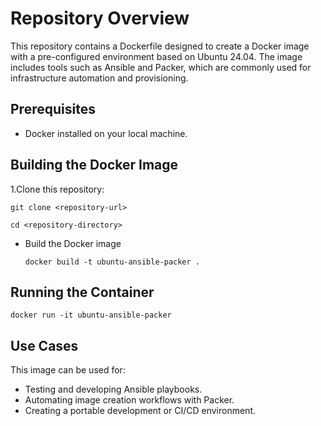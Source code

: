# Repository Overview

This repository contains a Dockerfile designed to create a Docker image with a pre-configured environment based on Ubuntu 24.04. The image includes tools such as Ansible and Packer, which are commonly used for infrastructure automation and provisioning.

## Prerequisites

- Docker installed on your local machine.

## Building the Docker Image

 1.Clone this repository:
 
  `git clone <repository-url>`  

  `cd <repository-directory>`
- Build the Docker image

  `docker build -t ubuntu-ansible-packer .`

## Running the Container

  `docker run -it ubuntu-ansible-packer`  
## Use Cases
This image can be used for:
- Testing and developing Ansible playbooks.
- Automating image creation workflows with Packer.
- Creating a portable development or CI/CD environment.

